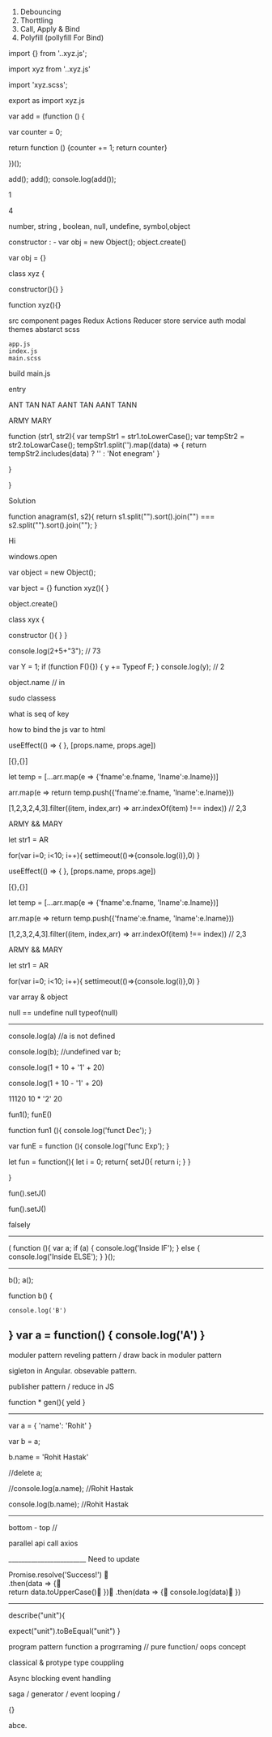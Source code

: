 1) Debouncing
2) Thorttling 
3) Call, Apply & Bind 
4) Polyfill (pollyfill For Bind)


import {} from '..xyz.js';

import xyz from '..xyz.js'

import 'xyz.scss';

export as import xyz.js



var add = (function () {

 var counter = 0;

 return function () {counter += 1; return counter}

})();

add();
add();
console.log(add());


1


4

number, string , boolean, null, undefine, symbol,object

constructor : - var obj = new Object();
object.create()

var obj = {}

class xyz {

constructor(){}
}

function xyz(){}

src
	component
	pages
	Redux
		Actions
		Reducer
		store
	service
	auth
	modal
	themes
		abstarct
		scss

	app.js
	index.js
	main.scss

build
	main.js
	

entry

ANT TAN NAT 
AANT  TAN
AANT TANN

ARMY MARY

function (str1, str2){
	var tempStr1 = str1.toLowerCase();
	var tempStr2 = str2.toLowarCase();
	tempStr1.split('').map((data) => {
	return	tempStr2.includes(data) ? '' : 'Not enegram'
} 
	
}


}


Solution 

function anagram(s1, s2){
  return s1.split("").sort().join("") === s2.split("").sort().join("");
}






Hi

windows.open

var object = new Object();

var bject = {}
 function xyz(){
 }
 
 object.create()
 
 class xyx {
 
constructor (){
}
}

console.log(2+5+"3"); // 73

var Y = 1;
if (function F(){})
{
y += Typeof F;
}
console.log(y); // 2

object.name // in




sudo classess


what is seq of key

how to bind the js var to html


useEffect(() => {
}, [props.name, props.age])


[{},{}]

let temp = [...arr.map(e => {'fname':e.fname, 'lname':e.lname})]

arr.map(e => return temp.push({'fname':e.fname, 'lname':e.lname}))

[1,2,3,2,4,3].filter((item, index,arr) => arr.indexOf(item) !== index)) // 2,3

ARMY && MARY

let str1 = AR

for(var i=0; i<10; i++){
settimeout(()=>{console.log(i)},0)
}


useEffect(() => {
}, [props.name, props.age])


[{},{}]

let temp = [...arr.map(e => {'fname':e.fname, 'lname':e.lname})]

arr.map(e => return temp.push({'fname':e.fname, 'lname':e.lname}))

[1,2,3,2,4,3].filter((item, index,arr) => arr.indexOf(item) !== index)) // 2,3

ARMY && MARY

let str1 = AR

for(var i=0; i<10; i++){
settimeout(()=>{console.log(i)},0)
}


var array & object

null == undefine
null 
typeof(null)

---------------------------------------
console.log(a) //a is not defined

console.log(b); //undefined
var b;

console.log(1 + 10 + '1' + 20)

console.log(1 + 10 - '1' + 20)

11120 
10 * '2'
20

fun1();
funE() 

function fun1 (){
console.log('funct Dec');
}

var funE = function (){
console.log('func Exp');
}


let fun = function(){
	let i = 0;
	return{
	setJ(){
		return i;
	}
	}	

}

fun().setJ()

fun().setJ()

falsely

___________________________________
( function (){
var a;
if (a) {
  console.log('Inside IF');
} else {
  console.log('Inside ELSE');
}
}(); 

------------------------------------------
b();
  a();

  function b() {

    console.log('B')
  }
  var a = function() {
    console.log('A')
  }
------------------------------------------
moduler pattern
reveling pattern / draw back in moduler pattern

sigleton in Angular.
obsevable pattern.

publisher pattern / reduce in JS




function * gen(){
	yeld
}



_________________________________

var a = {
  'name': 'Rohit'
}

var b = a;

b.name = 'Rohit Hastak'

//delete a;

//console.log(a.name); //Rohit Hastak

console.log(b.name); //Rohit Hastak


-----------------------------------------------
bottom - top //

parallel api call
axios 















________________________ Need to update

Promise.resolve('Success!')   
.then(data => { 	 
return data.toUpperCase()   })  .then(data => {       		console.log(data)       	   })



__________________________________

describe("unit"){

expect("unit").toBeEqual("unit")
}

program pattern 
function a progrraming // pure function/ 
oops concept

classical & protype 
type couppling

Async blocking
event handling 

saga / generator / event looping /



{}

abce.  

